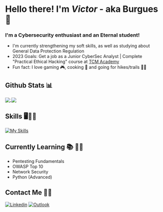 # Hello there! I'm *Victor* - aka Burgues 👋

### I'm a Cybersecurity enthusiast and an Eternal student!
- I'm currently strengthening my soft skills, as well as studying about General Data Protection Regulation
- 2023 Goals: Get a job as a Junior CyberSec Analyst | Complete "Practical Ethical Hacking" course at [TCM Academy](https://academy.tcm-sec.com/)
- Fun fact: I love gaming 🎮, cooking 🍚 and going for hikes/trails 🌄🗻

## Github Stats 📊

<a href="https://github.com/burgues0">
<img align="center" src="https://github-readme-stats-git-master-burgues0.vercel.app/api?username=burgues0&count_private=true&show_icons=true&hide_title=true&theme=transparent&card_width=490"/>
</a>
<a href="https://github.com/burgues0">
  <img align="center" src="https://github-readme-stats-git-master-burgues0.vercel.app/api/top-langs/?username=burgues0&layout=compact&theme=transparent" />
</a>

<br>

## Skills 🖥️👨‍💻

[![My Skills](https://skillicons.dev/icons?i=py,java,cpp,linux,bash,html,css,js,django,mysql)](https://skillicons.dev)

## Currently Learning 📚 👨‍🎓 
- Pentesting Fundamentals
- OWASP Top 10
- Network Security
- Python (Advanced)

## Contact Me 📲📧

[![Linkedin](https://img.shields.io/badge/-LinkedIn-blue?style=flat&logo=Linkedin&logoColor=white)](https://www.linkedin.com/in/victor-pinheiro-palmeira/)
[![Outlook](https://img.shields.io/badge/Microsoft_Outlook-0078D4?style=flat&logo=microsoft-outlook&logoColor=white)](mailto:victordpp@outlook.com)
